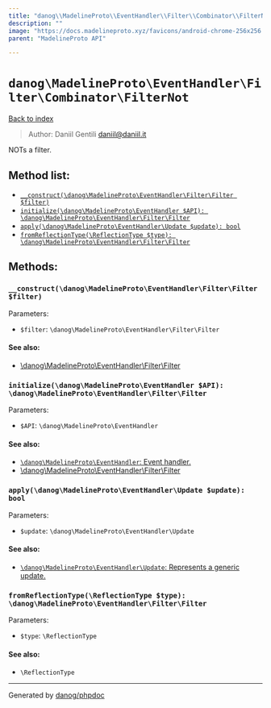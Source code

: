 ```yaml
---
title: "danog\\MadelineProto\\EventHandler\\Filter\\Combinator\\FilterNot: NOTs a filter."
description: ""
image: "https://docs.madelineproto.xyz/favicons/android-chrome-256x256.png"
parent: "MadelineProto API"

---
```

# `danog\MadelineProto\EventHandler\Filter\Combinator\FilterNot`
[Back to index](../../../../../index.html)

> Author: Daniil Gentili <daniil@daniil.it>  
  

NOTs a filter.  




## Method list:
* [`__construct(\danog\MadelineProto\EventHandler\Filter\Filter $filter)`](#__construct)
* [`initialize(\danog\MadelineProto\EventHandler $API): \danog\MadelineProto\EventHandler\Filter\Filter`](#initialize)
* [`apply(\danog\MadelineProto\EventHandler\Update $update): bool`](#apply)
* [`fromReflectionType(\ReflectionType $type): \danog\MadelineProto\EventHandler\Filter\Filter`](#fromreflectiontype)

## Methods:
### `__construct(\danog\MadelineProto\EventHandler\Filter\Filter $filter)`




Parameters:

* `$filter`: `\danog\MadelineProto\EventHandler\Filter\Filter`   


#### See also: 
* [\danog\MadelineProto\EventHandler\Filter\Filter](../../../../../danog/MadelineProto/EventHandler/Filter/Filter.html)




### `initialize(\danog\MadelineProto\EventHandler $API): \danog\MadelineProto\EventHandler\Filter\Filter`




Parameters:

* `$API`: `\danog\MadelineProto\EventHandler`   


#### See also: 
* [`\danog\MadelineProto\EventHandler`: Event handler.](../../../../../danog/MadelineProto/EventHandler.html)
* [\danog\MadelineProto\EventHandler\Filter\Filter](../../../../../danog/MadelineProto/EventHandler/Filter/Filter.html)




### `apply(\danog\MadelineProto\EventHandler\Update $update): bool`




Parameters:

* `$update`: `\danog\MadelineProto\EventHandler\Update`   


#### See also: 
* [`\danog\MadelineProto\EventHandler\Update`: Represents a generic update.](../../../../../danog/MadelineProto/EventHandler/Update.html)




### `fromReflectionType(\ReflectionType $type): \danog\MadelineProto\EventHandler\Filter\Filter`




Parameters:

* `$type`: `\ReflectionType`   


#### See also: 
* `\ReflectionType`




---
Generated by [danog/phpdoc](https://phpdoc.daniil.it)
